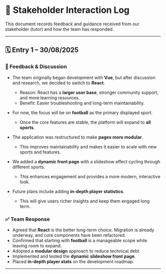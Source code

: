 # 📓 Stakeholder Interaction Log

This document records feedback and guidance received from our stakeholder (tutor) and how the team has responded.  

---

## 🗓️ Entry 1 – 30/08/2025

### 📌 Feedback & Discussion
- The team originally began development with **Vue**, but after discussion and research, we decided to switch to **React**.  
  - Reason: React has a **larger user base**, stronger community support, and more learning resources.  
  - Benefit: Easier troubleshooting and long-term maintainability.  

- For now, the focus will be on **football** as the primary displayed sport.  
  - Once the core features are stable, the platform will expand to **all sports**.  

- The application was restructured to make **pages more modular**.  
  - This improves maintainability and makes it easier to scale with new sports and features.  

- We added a **dynamic front page** with a slideshow effect cycling through different sports.  
  - This enhances engagement and provides a more modern, interactive look.  

- Future plans include adding **in-depth player statistics**.  
  - This will give users richer insights and keep them engaged long term.  

### ✅ Team Response
- Agreed that **React** is the better long-term choice. Migration is already underway, and core components have been refactored.  
- Confirmed that starting with **football** is a manageable scope while leaving room to expand.  
- Adopted a **modular design** approach to reduce technical debt.  
- Implemented and tested the **dynamic slideshow front page**.  
- Placed **in-depth player stats** on the development roadmap.  

---
